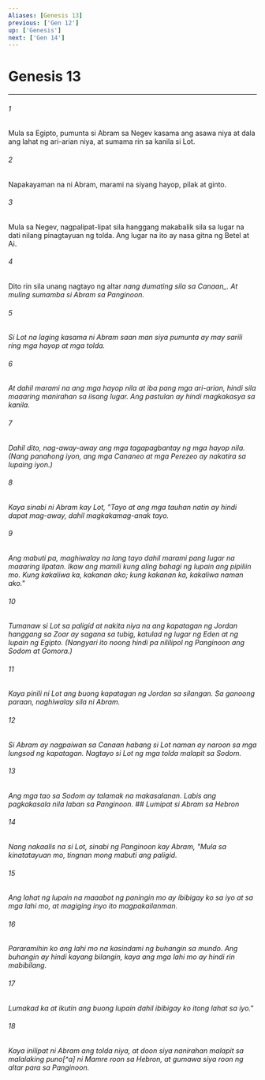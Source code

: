 ```yaml
---
Aliases: [Genesis 13]
previous: ['Gen 12']
up: ['Genesis']
next: ['Gen 14']
---
```

# Genesis 13

***






















###### 1 










Mula sa Egipto, pumunta si Abram sa Negev kasama ang asawa niya at dala ang lahat ng ari-arian niya, at sumama rin sa kanila si Lot. 





















###### 2 










Napakayaman na ni Abram, marami na siyang hayop, pilak at ginto. 





















###### 3 










Mula sa Negev, nagpalipat-lipat sila hanggang makabalik sila sa lugar na dati nilang pinagtayuan ng tolda. Ang lugar na ito ay nasa gitna ng Betel at Ai. 





















###### 4 










Dito rin sila unang nagtayo ng altar <i class="trans-change">nang dumating sila sa Canaan_. At muling sumamba si Abram sa Panginoon. 





















###### 5 










Si Lot na laging kasama ni Abram saan man siya pumunta ay may sarili ring mga hayop at mga tolda. 





















###### 6 










At dahil marami na ang mga hayop nila at iba pang mga ari-arian, hindi sila maaaring manirahan sa iisang lugar. Ang pastulan ay hindi magkakasya sa kanila. 





















###### 7 










Dahil dito, nag-away-away ang mga tagapagbantay ng mga hayop nila. (Nang panahong iyon, ang mga Cananeo at mga Perezeo ay nakatira sa lupaing iyon.) 





















###### 8 










Kaya sinabi ni Abram kay Lot, "Tayo at ang mga tauhan natin ay hindi dapat mag-away, dahil magkakamag-anak tayo. 





















###### 9 










Ang mabuti pa, maghiwalay na lang tayo dahil marami pang lugar na maaaring lipatan. Ikaw ang mamili kung aling bahagi ng lupain ang pipiliin mo. Kung kakaliwa ka, kakanan ako; kung kakanan ka, kakaliwa naman ako." 





















###### 10 










Tumanaw si Lot sa paligid at nakita niya na ang kapatagan ng Jordan hanggang sa Zoar ay sagana sa tubig, katulad ng lugar ng Eden at ng lupain ng Egipto. (Nangyari ito noong hindi pa nililipol ng Panginoon ang Sodom at Gomora.) 





















###### 11 










Kaya pinili ni Lot ang buong kapatagan ng Jordan sa silangan. Sa ganoong paraan, naghiwalay sila ni Abram. 





















###### 12 










Si Abram ay nagpaiwan sa Canaan habang si Lot naman ay naroon sa mga lungsod ng kapatagan. Nagtayo si Lot ng mga tolda malapit sa Sodom. 





















###### 13 










Ang mga tao sa Sodom ay talamak na makasalanan. Labis ang pagkakasala nila laban sa Panginoon. ## Lumipat si Abram sa Hebron 





















###### 14 










Nang nakaalis na si Lot, sinabi ng Panginoon kay Abram, "Mula sa kinatatayuan mo, tingnan mong mabuti ang paligid. 





















###### 15 










Ang lahat ng lupain na maaabot ng paningin mo ay ibibigay ko sa iyo at sa mga lahi mo, at magiging inyo ito magpakailanman. 





















###### 16 










Pararamihin ko ang lahi mo na kasindami ng buhangin sa mundo. Ang buhangin ay hindi kayang bilangin, kaya ang mga lahi mo ay hindi rin mabibilang. 





















###### 17 










Lumakad ka at ikutin ang buong lupain dahil ibibigay ko itong lahat sa iyo." 





















###### 18 










Kaya inilipat ni Abram ang tolda niya, at doon siya nanirahan malapit sa malalaking puno[^a] ni Mamre roon sa Hebron, at gumawa siya roon ng altar para sa Panginoon.
